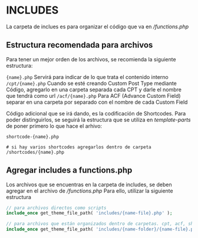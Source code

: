 # INCLUDES

La carpeta de inclues es para organizar el código que va en _/functions.php_ 

## Estructura recomendada para archivos

Para tener un mejor orden de los archivos, se recomienda la siguiente estructura:

`{name}.php` Servirá para indicar de lo que trata el contenido interno
`/cpt/{name}.php` Cuando se esté creando Custom Post Type mediante Código, agregarlo en una carpeta separada cada CPT y darle el nombre que tendrá como url
`/acf/{name}.php` Para ACF (Advance Custom Field) separar en una carpeta por separado con el nombre de cada Custom Field

Código adicional que se irá dando, es la codificación de Shortcodes. Para poder distinguirlos, se seguirá la estructura que se utiliza en _template-parts_ de poner primero lo que hace el arhivo: 

```
shortcode-{name}.php

# si hay varios shortcodes agregarlos dentro de carpeta
/shortcodes/{name}.php
```

## Agregar includes a functions.php

Los archivos que se encuentras en la carpeta de includes, se deben agregar en el archivo de _/functions.php_ Para ello, utilizar la siguiente estructura

```php
// para archivos directos como scripts
include_once get_theme_file_path( 'includes/{name-file}.php' );

// para archivos que están organizados dentro de carpetas. cpt, acf, shortcodes, etc
include_once get_theme_file_path( 'includes/{name-folder}/{name-file}.php' );
```

